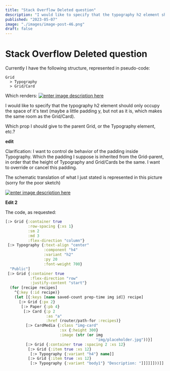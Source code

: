 ```yaml
---
title: "Stack Overflow Deleted question"
description: "I would like to specify that the typography h2 element should only occupy the space of it's text. Currently I have the following structure, represented in pseudo-code:```Grid  > Typography  > Grid/Card"
published: "2023-05-07"
image: "./images/image-post-46.png"
draft: false
---
```


# Stack Overflow Deleted question

Currently I have the following structure, represented in pseudo-code:
```
Grid
  > Typography
  > Grid/Card
```

Which renders:
[![enter image description here][1]][1]

I would like to specify that the typography h2 element should only occupy the space of it's text (maybe a little padding y, but not as it is, which makes the same room as the Grid/Card).

Which prop I should give to the parent Grid, or the Typography element, etc.?

**edit**

Clarification: I want to control de behavior of the padding inside Typography. Which the padding I suppose is inherited from the Grid-parent, in order that the height of Typography and Grid/Cards be the same. I want to override or cancel this padding.

The schematic translation of what I just stated is represented in this picture (sorry for the poor sketch)

[![enter image description here][2]][2]

**Edit 2**

The code, as requested:

```clojure
[:> Grid {:container true
          :row-spacing {:xs 1}
          :sm 2
          :md 3
          :flex-direction "column"}
 [:> Typography {:text-align "center"
                 :component "h4"
                 :variant "h2"
                 :py 20
                 :font-weight 700}
  "Public"]
 [:> Grid {:container true
           :flex-direction "row"
           :justify-content "start"}
  (for [recipe recipes]
    ^{:key (:id recipe)}
    (let [{:keys [name saved-count prep-time img id]} recipe]
      [:> Grid {:px 2}
       [:> Paper {:pb 4}
        [:> Card {:p 2
                  :as "a"
                  :href (router/path-for :recipes)}
         [:> CardMedia {:class "img-card"
                        :sx {:height 300}
                        :image (str (or img
                                        "img/placeholder.jpg"))}]
         [:> Grid {:container true :spacing 2 :xs 12}
          [:> Grid {:item true :xs 12}
           [:> Typography {:variant "h4"} name]]
          [:> Grid {:item true :xs 12}
           [:> Typography {:variant "body1"} "Description: "]]]]]]))]]
```


  [1]: https://i.stack.imgur.com/j5j0p.jpg
  [2]: https://i.stack.imgur.com/50wYp.jpg
